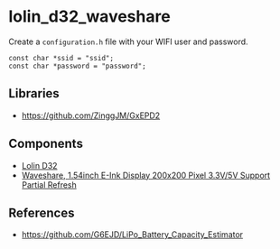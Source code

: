 # lolin_d32_waveshare

Create a `configuration.h` file with your WIFI user and password.

    const char *ssid = "ssid";
    const char *password = "password";

## Libraries

* https://github.com/ZinggJM/GxEPD2

## Components

* [Lolin D32](https://wiki.wemos.cc/products:d32:d32)
* [Waveshare, 1.54inch E-Ink Display 200x200 Pixel 3.3V/5V Support Partial Refresh](https://www.amazon.com/gp/product/B07VD1VMMH/)

## References

* https://github.com/G6EJD/LiPo_Battery_Capacity_Estimator
